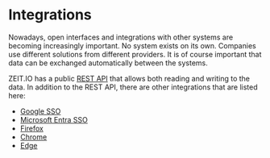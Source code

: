# Integrations 

Nowadays, open interfaces and integrations with other systems are becoming increasingly important.
No system exists on its own.
Companies use different solutions from different providers.
It is of course important that data can be exchanged automatically between the systems.

ZEIT.IO has a public [REST API](https://zeit.io/api-docs/index.html) that allows both reading and writing to the data.
In addition to the REST API, there are other integrations that are listed here:

 - [Google SSO](./google.en.md)
 - [Microsoft Entra SSO](./microsoft.en.md)
 - [Firefox](./firefox.en.md)
 - [Chrome](./chrome.en.md)
 - [Edge](./edge.en.md)
